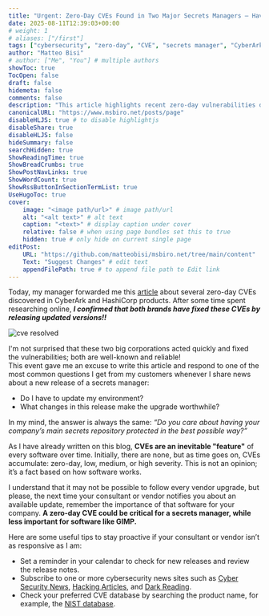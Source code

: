 ```yaml
---
title: "Urgent: Zero-Day CVEs Found in Two Major Secrets Managers — Have You Updated Yet?"
date: 2025-08-11T12:39:03+00:00
# weight: 1
# aliases: ["/first"]
tags: ["cybersecurity", "zero-day", "CVE", "secrets manager", "CyberArk", "HashiCorp", "software update", "vulnerability management"]
author: "Matteo Bisi"
# author: ["Me", "You"] # multiple authors
showToc: true
TocOpen: false
draft: false
hidemeta: false
comments: false
description: "This article highlights recent zero-day vulnerabilities discovered in CyberArk and HashiCorp secrets managers, emphasizes the importance of timely software updates, and offers practical advice for staying proactive about security patches."
canonicalURL: "https://www.msbiro.net/posts/page"
disableHLJS: true # to disable highlightjs
disableShare: true
disableHLJS: false
hideSummary: false
searchHidden: true
ShowReadingTime: true
ShowBreadCrumbs: true
ShowPostNavLinks: true
ShowWordCount: true
ShowRssButtonInSectionTermList: true
UseHugoToc: true
cover:
    image: "<image path/url>" # image path/url
    alt: "<alt text>" # alt text
    caption: "<text>" # display caption under cover
    relative: false # when using page bundles set this to true
    hidden: true # only hide on current single page
editPost:
    URL: "https://github.com/matteobisi/msbiro.net/tree/main/content"
    Text: "Suggest Changes" # edit text
    appendFilePath: true # to append file path to Edit link
---
```

Today, my manager forwarded me this [article](https://www.darkreading.com/cybersecurity-operations/critical-zero-day-bugs-cyberark-hashicorp-password-vaults?utm_campaign=16543270-Minimus%20Weekly&utm_medium=email&_hsenc=p2ANqtz-8cp_mhmbyhxW0NhltnmD5c81JFTQ0ai1xnrE-jZNzZ-yY4l2jBN-ijlJgFbORNLIzQqEyGvFaaYC5lrasY1hi_aaOg0mD0m-EIVg1NiBj8EeCaMNw&_hsmi=375244214&utm_content=375244214&utm_source=hs_email) about several zero-day CVEs discovered in CyberArk and HashiCorp products. After some time spent researching online, ***I confirmed that both brands have fixed these CVEs by releasing updated versions!!*** 

![cve resolved](cve-resolved.jpg)

I'm not surprised that these two big corporations acted quickly and fixed the vulnerabilities; both are well-known and reliable!   
This event gave me an excuse to write this article and respond to one of the most common questions I get from my customers whenever I share news about a new release of a secrets manager:

- Do I have to update my environment?
- What changes in this release make the upgrade worthwhile?

In my mind, the answer is always the same: *“Do you care about having your company’s main secrets repository protected in the best possible way?”*

As I have already written on this blog, **CVEs are an inevitable "feature"** of every software over time. Initially, there are none, but as time goes on, CVEs accumulate: zero-day, low, medium, or high severity. This is not an opinion; it’s a fact based on how software works.

I understand that it may not be possible to follow every vendor upgrade, but please, the next time your consultant or vendor notifies you about an available update, remember the importance of that software for your company. **A zero-day CVE could be critical for a secrets manager, while less important for software like GIMP.**

Here are some useful tips to stay proactive if your consultant or vendor isn’t as responsive as I am:

- Set a reminder in your calendar to check for new releases and review the release notes.
- Subscribe to one or more cybersecurity news sites such as [Cyber Security News](https://www.linkedin.com/company/cybersecurity-news/posts/), [Hacking Articles](https://www.linkedin.com/company/hackingarticles/posts/?feedView=all), and [Dark Reading](https://www.darkreading.com/).
- Check your preferred CVE database by searching the product name, for example, the [NIST database](https://nvd.nist.gov/vuln/search#/nvd/home?resultType=records).